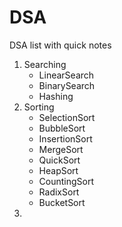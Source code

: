 # DSA
DSA list with quick notes

1) Searching
     - LinearSearch
     - BinarySearch
     - Hashing
2) Sorting
     - SelectionSort
     - BubbleSort
     - InsertionSort
     - MergeSort
     - QuickSort
     - HeapSort
     - CountingSort
     - RadixSort
     - BucketSort
3)
